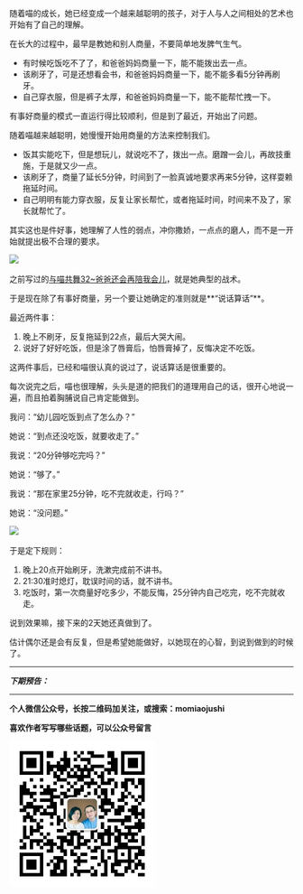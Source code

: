 随着喵的成长，她已经变成一个越来越聪明的孩子，对于人与人之间相处的艺术也开始有了自己的理解。

在长大的过程中，最早是教她和别人商量，不要简单地发脾气生气。

* 有时候吃饭吃不了了，和爸爸妈妈商量一下，能不能拨出去一点。
* 该刷牙了，可是还想看会书，和爸爸妈妈商量一下，能不能多看5分钟再刷牙。
* 自己穿衣服，但是裤子太厚，和爸爸妈妈商量一下，能不能帮忙拽一下。

有事好商量的模式一直运行得比较顺利，但是到了最近，开始出了问题。

随着喵越来越聪明，她慢慢开始用商量的方法来控制我们。

* 饭其实能吃下，但是想玩儿，就说吃不了，拨出一点。磨蹭一会儿，再故技重施，于是就又少一点。
* 该刷牙了，商量了延长5分钟，时间到了一脸真诚地要求再来5分钟，这样耍赖拖延时间。
* 自己明明有能力穿衣服，反复让家长帮忙，或者拖延时间，时间来不及了，家长就帮忙了。

其实这也是件好事，她理解了人性的弱点，冲你撒娇，一点点的磨人，而不是一开始就提出极不合理的要求。

![](http://upload-images.jianshu.io/upload_images/51001-3a6d7e8de19ee971.jpg)


之前写过的[与喵共舞32~爸爸还会再陪我会儿](http://mp.weixin.qq.com/s?__biz=MzA4NzEzMjMzNw==&mid=403393458&idx=1&sn=9287dec8774ec041a40e9ee59321c7e6#rd)，就是她典型的战术。

于是现在除了有事好商量，另一个要让她确定的准则就是**“说话算话”**。

最近两件事：

1. 晚上不刷牙，反复拖延到22点，最后大哭大闹。
2. 说好了好好吃饭，但是涂了唇膏后，怕唇膏掉了，反悔决定不吃饭。

这两件事后，已经和喵很认真的说过了，说话算话是很重要的。

每次说完之后，喵也很理解，头头是道的把我们的道理用自己的话，很开心地说一遍，而且拍着胸脯说自己肯定能做到。

我问：“幼儿园吃饭到点了怎么办？”

她说：“到点还没吃饭，就要收走了。”

我说：“20分钟够吃完吗？”

她说：“够了。”

我说：“那在家里25分钟，吃不完就收走，行吗？”

她说：“没问题。”

![](http://upload-images.jianshu.io/upload_images/51001-cdb4489f3359e72c.jpg)

于是定下规则：

1. 晚上20点开始刷牙，洗漱完成前不讲书。
2. 21:30准时熄灯，耽误时间的话，就不讲书。
3. 吃饭时，第一次商量好吃多少，不能反悔，25分钟内自己吃完，吃不完就收走。

说到效果嘛，接下来的2天她还真做到了。

估计偶尔还是会有反复，但是希望她能做好，以她现在的心智，到说到做到的时候了。




***

***下期预告：***

***


**个人微信公众号，长按二维码加关注，或搜索：momiaojushi**

**喜欢作者写写哪些话题，可以公众号留言**

![](https://github.com/jiluofu/jiluofu.github.com/raw/master/momiaojushi/static/qrcode.jpg)